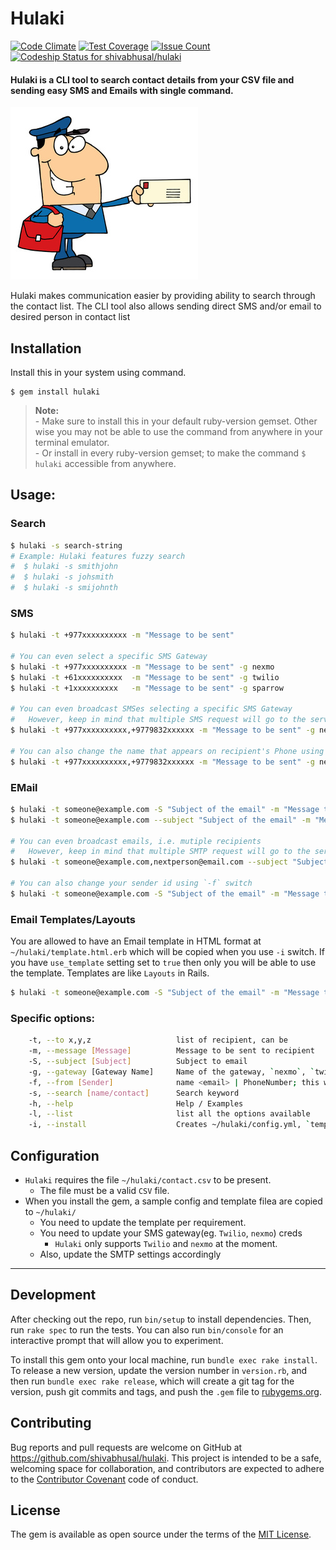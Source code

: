 # Hulaki
[![Code Climate](https://codeclimate.com/github/shivabhusal/hulaki/badges/gpa.svg)](https://codeclimate.com/github/shivabhusal/hulaki)
[![Test Coverage](https://codeclimate.com/github/shivabhusal/hulaki/badges/coverage.svg)](https://codeclimate.com/github/shivabhusal/hulaki/coverage)
[![Issue Count](https://codeclimate.com/github/shivabhusal/hulaki/badges/issue_count.svg)](https://codeclimate.com/github/shivabhusal/hulaki)
[ ![Codeship Status for shivabhusal/hulaki](https://codeship.com/projects/49470f10-ba22-0133-af95-025ac38368ea/status?branch=master)](https://codeship.com/projects/135625)

#### Hulaki is a CLI tool to search contact details from your CSV file and sending easy SMS and Emails with single command.
![Hulaki Logo](images/hulaki.png)  

Hulaki makes communication easier by providing ability to search through the contact list. The CLI tool also allows sending direct SMS and/or email to desired person in contact list

## Installation

Install this in your system using command.

    $ gem install hulaki

>**Note:**  
    - Make sure to install this in your default ruby-version gemset. Other wise you may not be able to use the command from anywhere in your terminal emulator.  
    - Or install in every ruby-version gemset; to make the command `$ hulaki` accessible from anywhere.


## Usage:
### Search
```bash
$ hulaki -s search-string
# Example: Hulaki features fuzzy search
#  $ hulaki -s smithjohn
#  $ hulaki -s johsmith
#  $ hulaki -s smijohnth

```
### SMS
```bash
$ hulaki -t +977xxxxxxxxxx -m "Message to be sent"

# You can even select a specific SMS Gateway
$ hulaki -t +977xxxxxxxxxx -m "Message to be sent" -g nexmo
$ hulaki -t +61xxxxxxxxxx  -m "Message to be sent" -g twilio
$ hulaki -t +1xxxxxxxxxx   -m "Message to be sent" -g sparrow

# You can even broadcast SMSes selecting a specific SMS Gateway
#   However, keep in mind that multiple SMS request will go to the server
$ hulaki -t +977xxxxxxxxxx,+9779832xxxxxx -m "Message to be sent" -g nexmo

# You can also change the name that appears on recipient's Phone using `-f` switch. This only works with Nexmo
$ hulaki -t +977xxxxxxxxxx,+9779832xxxxxx -m "Message to be sent" -g nexmo -f "Hero Dai!"

```

### EMail
```bash
$ hulaki -t someone@example.com -S "Subject of the email" -m "Message to be sent"
$ hulaki -t someone@example.com --subject "Subject of the email" -m "Message to be sent"

# You can even broadcast emails, i.e. mutiple recipients
#   However, keep in mind that multiple SMTP request will go to the server. No `CC`, `BCC` will be used
$ hulaki -t someone@example.com,nextperson@email.com --subject "Subject of the email" -m "Message to be sent"

# You can also change your sender id using `-f` switch
$ hulaki -t someone@example.com -S "Subject of the email" -m "Message to be sent" -f "My Name<anonymous@example.com>"
```

### Email Templates/Layouts
You are allowed to have an Email template in HTML format at `~/hulaki/template.html.erb` which will be copied when you use `-i` switch. If you have `use_template` setting set to `true` then only you will be able to use the template. Templates are like `Layouts` in Rails.
```bash
$ hulaki -t someone@example.com -S "Subject of the email" -m "Message to be sent"
```

### Specific options:
```bash
    -t, --to x,y,z                   list of recipient, can be
    -m, --message [Message]          Message to be sent to recipient
    -S, --subject [Subject]          Subject to email
    -g, --gateway [Gateway Name]     Name of the gateway, `nexmo`, `twilio`, `sparrow` are currently supported
    -f, --from [Sender]              name <email> | PhoneNumber; this will take precedence over `from` in `config.yml`.
    -s, --search [name/contact]      Search keyword
    -h, --help                       Help / Examples
    -l, --list                       list all the options available
    -i, --install                    Creates ~/hulaki/config.yml, `template.html.erb`. Will ask you if have to replace them
```

## Configuration
- `Hulaki` requires the file `~/hulaki/contact.csv` to be present.
    -  The file must be a valid `CSV` file.
- When you install the gem, a sample config and template filea are copied to `~/hulaki/`
    - You need to update the template per requirement.
    - You need to update your SMS gateway(eg. `Twilio`, `nexmo`) creds
        - `Hulaki` only supports `Twilio` and `nexmo` at the moment.
    - Also, update the SMTP settings accordingly

---

## Development
After checking out the repo, run `bin/setup` to install dependencies. Then, run `rake spec` to run the tests. You can also run `bin/console` for an interactive prompt that will allow you to experiment.

To install this gem onto your local machine, run `bundle exec rake install`. To release a new version, update the version number in `version.rb`, and then run `bundle exec rake release`, which will create a git tag for the version, push git commits and tags, and push the `.gem` file to [rubygems.org](https://rubygems.org).

## Contributing

Bug reports and pull requests are welcome on GitHub at https://github.com/shivabhusal/hulaki. This project is intended to be a safe, welcoming space for collaboration, and contributors are expected to adhere to the [Contributor Covenant](contributor-covenant.org) code of conduct.


## License

The gem is available as open source under the terms of the [MIT License](http://opensource.org/licenses/MIT).
